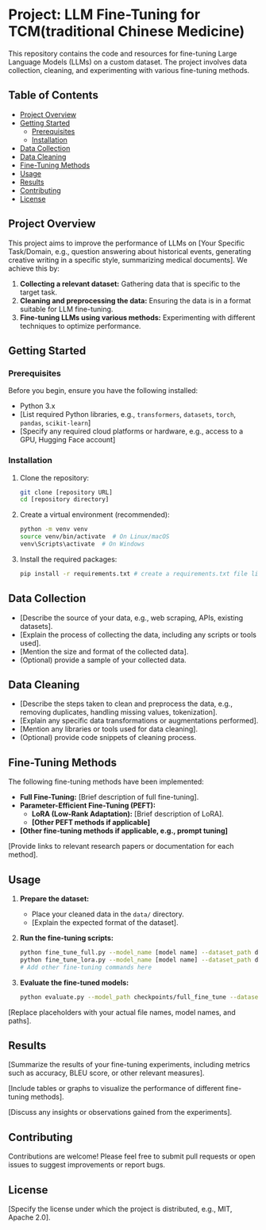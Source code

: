 # Project: LLM Fine-Tuning for TCM(traditional Chinese Medicine)

This repository contains the code and resources for fine-tuning Large Language Models (LLMs) on a custom dataset. The project involves data collection, cleaning, and experimenting with various fine-tuning methods.

## Table of Contents

- [Project Overview](#project-overview)
- [Getting Started](#getting-started)
  - [Prerequisites](#prerequisites)
  - [Installation](#installation)
- [Data Collection](#data-collection)
- [Data Cleaning](#data-cleaning)
- [Fine-Tuning Methods](#fine-tuning-methods)
- [Usage](#usage)
- [Results](#results)
- [Contributing](#contributing)
- [License](#license)

## Project Overview

This project aims to improve the performance of LLMs on [Your Specific Task/Domain, e.g., question answering about historical events, generating creative writing in a specific style, summarizing medical documents]. We achieve this by:

1.  **Collecting a relevant dataset:** Gathering data that is specific to the target task.
2.  **Cleaning and preprocessing the data:** Ensuring the data is in a format suitable for LLM fine-tuning.
3.  **Fine-tuning LLMs using various methods:** Experimenting with different techniques to optimize performance.

## Getting Started

### Prerequisites

Before you begin, ensure you have the following installed:

* Python 3.x
* [List required Python libraries, e.g., `transformers`, `datasets`, `torch`, `pandas`, `scikit-learn`]
* [Specify any required cloud platforms or hardware, e.g., access to a GPU, Hugging Face account]

### Installation

1.  Clone the repository:

    ```bash
    git clone [repository URL]
    cd [repository directory]
    ```

2.  Create a virtual environment (recommended):

    ```bash
    python -m venv venv
    source venv/bin/activate  # On Linux/macOS
    venv\Scripts\activate  # On Windows
    ```

3.  Install the required packages:

    ```bash
    pip install -r requirements.txt # create a requirements.txt file listing your dependencies.
    ```

## Data Collection

* [Describe the source of your data, e.g., web scraping, APIs, existing datasets].
* [Explain the process of collecting the data, including any scripts or tools used].
* [Mention the size and format of the collected data].
* (Optional) provide a sample of your collected data.

## Data Cleaning

* [Describe the steps taken to clean and preprocess the data, e.g., removing duplicates, handling missing values, tokenization].
* [Explain any specific data transformations or augmentations performed].
* [Mention any libraries or tools used for data cleaning].
* (Optional) provide code snippets of cleaning process.

## Fine-Tuning Methods

The following fine-tuning methods have been implemented:

* **Full Fine-Tuning:** [Brief description of full fine-tuning].
* **Parameter-Efficient Fine-Tuning (PEFT):**
    * **LoRA (Low-Rank Adaptation):** [Brief description of LoRA].
    * **[Other PEFT methods if applicable]**
* **[Other fine-tuning methods if applicable, e.g., prompt tuning]**

[Provide links to relevant research papers or documentation for each method].

## Usage

1.  **Prepare the dataset:**
    * Place your cleaned data in the `data/` directory.
    * [Explain the expected format of the dataset].

2.  **Run the fine-tuning scripts:**

    ```bash
    python fine_tune_full.py --model_name [model name] --dataset_path data/your_dataset.jsonl --output_dir checkpoints/full_fine_tune
    python fine_tune_lora.py --model_name [model name] --dataset_path data/your_dataset.jsonl --output_dir checkpoints/lora_fine_tune
    # Add other fine-tuning commands here
    ```

3.  **Evaluate the fine-tuned models:**

    ```bash
    python evaluate.py --model_path checkpoints/full_fine_tune --dataset_path data/test_dataset.jsonl
    ```

[Replace placeholders with your actual file names, model names, and paths].

## Results

[Summarize the results of your fine-tuning experiments, including metrics such as accuracy, BLEU score, or other relevant measures].

[Include tables or graphs to visualize the performance of different fine-tuning methods].

[Discuss any insights or observations gained from the experiments].

## Contributing

Contributions are welcome! Please feel free to submit pull requests or open issues to suggest improvements or report bugs.

## License

[Specify the license under which the project is distributed, e.g., MIT, Apache 2.0].
